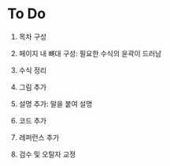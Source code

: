 # To Do

1. 목차 구성
1. 페이지 내 뼈대 구성: 필요한 수식의 윤곽이 드러남
1. 수식 정리
1. 그림 추가

1. 설명 추가: 말을 붙여 설명
1. 코드 추가
1. 레퍼런스 추가
1. 검수 및 오탈자 교정